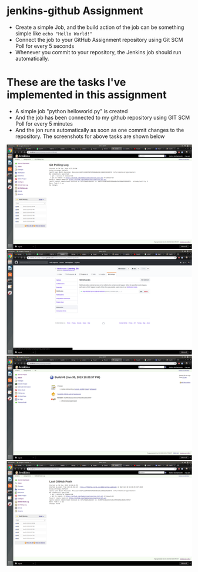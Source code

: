 # jenkins-github Assignment
- Create a simple Job, and the build action of the job can be something simple like ```echo "Hello World!"```
- Connect the job to your GitHub Assignment repository using Git SCM Poll for every 5 seconds
- Whenever you commit to your repository, the Jenkins job should run automatically.


# These are the tasks I've implemented in this assignment
- A simple job "python helloworld.py" is created
- And the job has been connected to my github repository using GIT SCM Poll for every 5 minutes
- And the jon runs automatically as soon as one commit changes to the repository.
The screenshots for above tasks are shown below

![](1.png)
![](2.png)
![](3.png)
![](4.png)
